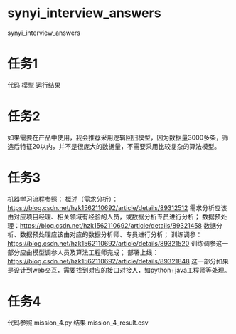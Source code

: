 # synyi_interview_answers
synyi_interview_answers

# 任务1
代码
模型
运行结果


# 任务2
  如果需要在产品中使用，我会推荐采用逻辑回归模型，因为数据量3000多条，筛选后特征20以内，并不是很庞大的数据量，不需要采用比较复杂的算法模型。




# 任务3
机器学习流程参照：
  概述（需求分析）：https://blog.csdn.net/hzk1562110692/article/details/89312512
        需求分析应该由对应项目经理、相关领域有经验的人员，或数据分析专员进行分析；
  数据预处理：https://blog.csdn.net/hzk1562110692/article/details/89321458
        数据分析、数据预处理应该由对应的数据分析师、专员进行分析；
  训练调参：https://blog.csdn.net/hzk1562110692/article/details/89321520
        训练调参这一部分应由模型调参人员及算法工程师完成；
  部署上线：https://blog.csdn.net/hzk1562110692/article/details/89321848
        这一部分如果是设计到web交互，需要找到对应的接口对接人，如python+java工程师等处理。


# 任务4
 代码参照 mission_4.py
 结果 mission_4_result.csv





